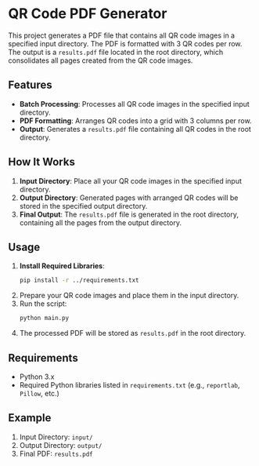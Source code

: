 # QR Code PDF Generator

This project generates a PDF file that contains all QR code images in a specified input directory. The PDF is formatted with 3 QR codes per row. The output is a `results.pdf` file located in the root directory, which consolidates all pages created from the QR code images.

## Features

- **Batch Processing**: Processes all QR code images in the specified input directory.
- **PDF Formatting**: Arranges QR codes into a grid with 3 columns per row.
- **Output**: Generates a `results.pdf` file containing all QR codes in the root directory.

## How It Works

1. **Input Directory**: Place all your QR code images in the specified input directory.
2. **Output Directory**: Generated pages with arranged QR codes will be stored in the specified output directory.
3. **Final Output**: The `results.pdf` file is generated in the root directory, containing all the pages from the output directory.

## Usage

1. **Install Required Libraries**: 
   ```bash
   pip install -r ../requirements.txt
   ```
2. Prepare your QR code images and place them in the input directory.
3. Run the script:
   ```bash
   python main.py
   ```
4. The processed PDF will be stored as `results.pdf` in the root directory.

## Requirements

- Python 3.x
- Required Python libraries listed in `requirements.txt` (e.g., `reportlab`, `Pillow`, etc.)

## Example

1. Input Directory: `input/`
2. Output Directory: `output/`
3. Final PDF: `results.pdf`